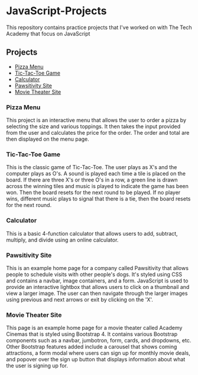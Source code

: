 # JavaScript-Projects

This repository contains practice projects that I've worked on with The Tech Academy that focus on JavaScript 

## Projects
- <a href="https://github.com/sseyler0119/JavaScript-Projects/tree/main/Pizza_Project">Pizza Menu</a>
- <a href="https://github.com/sseyler0119/JavaScript-Projects/tree/main/TicTacToe">Tic-Tac-Toe Game</a>
- <a href="https://github.com/sseyler0119/JavaScript-Projects/tree/main/Calculator">Calculator</a>
- <a href="https://github.com/sseyler0119/JavaScript-Projects/tree/main/One-Page%20Website">Pawsitivity Site</a>
- <a href="https://github.com/sseyler0119/JavaScript-Projects/tree/main/bootstrap4_project">Movie Theater Site </a>

### Pizza Menu
This project is an interactive menu that allows the user to order a pizza by selecting the size and various toppings. It then takes the input provided from the user and calculates the price for the order. The order and total are then displayed on the menu page. 

### Tic-Tac-Toe Game
This is the classic game of Tic-Tac-Toe. The user plays as X's and the computer plays as O's. A sound is played each time a tile is placed on the board. If there are three X's or three O's in a row, a green line is drawn across the winning tiles and music is played to indicate the game has been won. Then the board resets for the next round to be played. If no player wins, different music plays to signal that there is a tie, then the board resets for the next round. 

### Calculator
This is a basic 4-function calculator that allows users to add, subtract, multiply, and divide using an online calculator. 

### Pawsitivity Site
This is an example home page for a company called Pawsitivity that allows people to schedule visits with other people's dogs. It's styled using CSS and contains a navbar, image containers, and a form. JavaScript is used to provide an interactive lightbox that allows users to click on a thumbnail and view a larger image. The user can then navigate through the larger images using previous and next arrows or exit by clicking on the 'X'. 

### Movie Theater Site
This page is an example home page for a movie theater called Academy Cinemas that is styled using Bootstrap 4. It contains various Bootstrap components such as a navbar, jumbotron, form, cards, and dropdowns, etc. Other Bootstrap features added include a carousel that shows coming attractions, a form modal where users can sign up for monthly movie deals, and popover over the sign up button that displays information about what the user is signing up for.  
